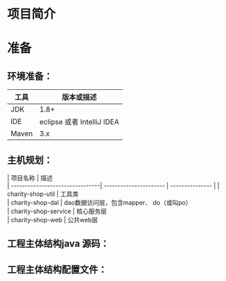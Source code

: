 # 项目简介

# 准备

## 环境准备：

| 工具    | 版本或描述                |
| ----- | ------------------------- |
| JDK   | 1.8+                  |
| IDE   | eclipse 或者 IntelliJ IDEA |
| Maven | 3.x                  |


## 主机规划：

| 项目名称                         | 描述                     
| --------------------------------| ---------------------- | --------------- |
| charity-shop-util               | 工具类    
| charity-shop-dal                | dao数据访问层，包含mapper、 do（或叫po）   
| charity-shop-service	          | 核心服务层              
| charity-shop-web                | 公共web层   


## 工程主体结构java 源码：





## 工程主体结构配置文件：	